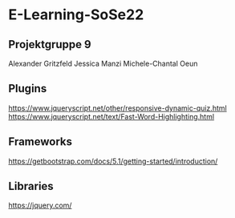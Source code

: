# E-Learning-SoSe22

## Projektgruppe 9
Alexander Gritzfeld
Jessica Manzi
Michele-Chantal Oeun
 
## Plugins
https://www.jqueryscript.net/other/responsive-dynamic-quiz.html
https://www.jqueryscript.net/text/Fast-Word-Highlighting.html


## Frameworks
https://getbootstrap.com/docs/5.1/getting-started/introduction/

## Libraries
https://jquery.com/